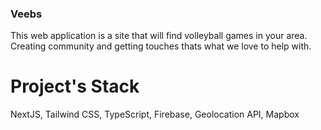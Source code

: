 ### Veebs

This web application is a site that will find volleyball games in your area. Creating community and getting touches thats what we love to help with.

# Project's Stack

NextJS, Tailwind CSS, TypeScript, Firebase, Geolocation API, Mapbox
